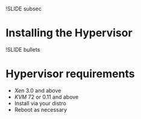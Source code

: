 !SLIDE subsec

# Installing the Hypervisor

!SLIDE bullets

# Hypervisor requirements

* _Xen_ 3.0 and above
* _KVM_ 72 or 0.11 and above
* Install via your distro
* Reboot as necessary
